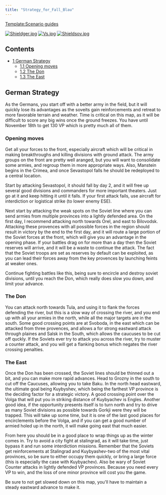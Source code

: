 ```yaml
---
title: "Strategy_for_Fall_Blau"
---
```


[Template:Scenario
guides](/index.php?title=Template:Scenario_guides&action=edit&redlink=1 "Template:Scenario guides (page does not exist)")

[![Shieldger.jpg](/images/7/71/Shieldger.jpg)](/File:Shieldger.jpg)
[![Vs.jpg](/images/9/93/Vs.jpg)](/File:Vs.jpg)
[![Shieldsov.jpg](/images/1/1c/Shieldsov.jpg)](/File:Shieldsov.jpg)

## Contents

-   [ 1 German Strategy ](#German_Strategy)
    -   [ 1.1 Opening moves ](#Opening_moves)
    -   [ 1.2 The Don ](#The_Don)
    -   [ 1.3 The East ](#The_East)

##  German Strategy 

As the Germans, you start off with a better army in the field, but it
will quickly lose its advantages as the soveits gain reinforcements and
retreat to more favorable terrain and weather. Time is critical on this
map, as it will be difficult to score any big wins once the ground
freezes. You have until November 18th to get 130 VP which is pretty much
all of them.

###  Opening moves 

Get all your forces to the front, especially aircraft which will be
critical in making breakthroughs and killing divisions with ground
attack. The army groups on the front are pretty well aranged, but you
will want to consolidate some armies, and regroup them in more
appropriate ways. Also, Manstein begins in the Crimea, and once
Sevastopol falls he should be redeployed to a central location.

Start by attacking Sevastopol, it should fall by day 2, and it will free
up several good divisions and commanders for more important theaters.
Just go at it and keep hitting it until it falls. If your first attack
fails, use aircraft for interdiction or logistical strike (to lower
enemy ESE).

Next start by attacking the weak spots on the Soviet line where you can
send armies from multiple provinces into a lightly defended area. On the
first day, I recommend attacking north towards Orel, and east to
Bilovodsk. Attacking these provences with all possible forces in the
region should result in victory by the end to the first day, and it will
route a large portion of the Soviet forces at the front, which will give
you an advantage in the opening phase. If your battles drag on for more
than a day then the Soviet reserves will arrive, and it will be a waste
to continue the attack. The fact that the Soviet troops are set as
reserves by default can be exploited, as you can lead their forces away
from the key provences by launching feints at weaker ones.

Continue fighting battles like this, being sure to encircle and destroy
soviet divisions, until you reach the Don, which really does slow you
down, and limit your advance.

###  The Don 

You can attack north towards Tula, and using it to flank the forces
defending the river, but this is a slow way of crossing the river, and
you end up with all your armies in the north, while all the major
targets are in the south. Some good crossing points are at Svoboda, in
the east which can be attacked from three provences, and allows a for
strong eastward attack through plaines and Salsk in the South, which
allows the caucuses to be cut off quckly. If the Soviets ever try to
attack you across the river, try to muster a counter attack, and you
will get a flanking bonus which negates the river crossing penalties.

###  The East 

Once the Don has been crossed, the Soviet lines should be thinned out a
bit, and you can make more rapid advances. Head to Grozny in the south
to cut off the Caucuses, allowing you to take Baku. In the north head
eastward, the ultimate goal being Kuybyshev, which being the farthest VP
province is the deciding factor for a strategic victory. A good crossing
point over the Volga that will put you in striking distance of
Kuybyachev is Engles. Another good idea, if the opportunity presents
itself is to turn north and try to drive as many Soviet divisions as
possible towards Gorkji were they will be trapped. This will take up
some time, but it is one of the last good places for encirclements
before the Volga, and if you can get a good number of armied holed up in
the north, it will make going east that much easier.

From here you should be in a good place to wrap things up as the winter
comes in. Try to avoid a city fight at stalingrad, as it will take time,
just bypass it and run some interdiction missions. Remember that the
Soviets get reinforcements at Stalingrad and Kuybyashev-two of the most
vital provinces, so be sure to either occupy them quickly, or bring a
large force (this is especially the case with Kuybyachev). Also be wary
of Soviet Counter attacks in lightly defended VP provinces. Because you
need every VP to win, and the loss of one minor province will cost you
the game.

Be sure to not get slowed down on this map, you'll have to maintain a
steady eastward advance to make it.
